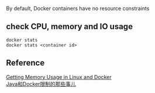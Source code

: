 By default, Docker containers have no resource constraints  


## check CPU, memory and IO usage
```docker
docker stats
docker stats <container id>
```

## Reference
[Getting Memory Usage in Linux and Docker](https://shuheikagawa.com/blog/2017/05/27/memory-usage/)  
[Java和Docker限制的那些事儿](http://www.techug.com/post/java-and-docker-memory-limits.html)
